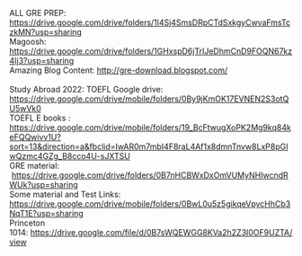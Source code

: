 ALL GRE PREP: https://drive.google.com/drive/folders/1l4Sj4SmsDRpCTdSxkgyCwvaFmsTczkMN?usp=sharing
<br>
Magoosh: https://drive.google.com/drive/folders/1GHxspD6jTrIJeDhmCnD9FOQN67kz4Ij3?usp=sharing
<br>
Amazing Blog Content: http://gre-download.blogspot.com/
<br>
<br>
Study Abroad 2022:
TOEFL Google drive: https://drive.google.com/drive/mobile/folders/0By9jKmOK17EVNEN2S3otQU5wVk0
<br>
TOEFL E books :
https://drive.google.com/drive/mobile/folders/19_BcFtwugXoPK2Mg9kq84keFQQwivv1U?sort=13&direction=a&fbclid=IwAR0m7mbI4F8raL4Af1x8dmnTnvw8LxP8pGIwQzmc4GZg_B8cco4U-sJXTSU
<br>
GRE material:
 https://drive.google.com/drive/folders/0B7nHCBWxDxOmVUMyNHIwcndRWUk?usp=sharing
 <br>
Some material and Test Links:
https://drive.google.com/drive/mobile/folders/0BwL0u5z5gikqeVpycHhCb3NqT1E?usp=sharing
<br>
Princeton 1014: https://drive.google.com/file/d/0B7sWQEWGG8KVa2h2Z3I0OF9UZTA/view
